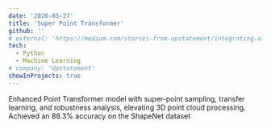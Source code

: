 ```yaml
---
date: '2020-03-27'
title: 'Super Point Transformer'
github: ''
# external: 'https://medium.com/stories-from-upstatement/integrating-algolia-search-with-wordpress-multisite-e2dea3ed449c'
tech:
  - Python
  - Machine Learning
# company: 'Upstatement'
showInProjects: true
---
```


Enhanced Point Transformer model with super-point sampling, transfer learning, and robustness analysis, elevating 3D point cloud processing. Achieved an 88.3\% accuracy on the ShapeNet dataset
